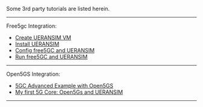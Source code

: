 Some 3rd party tutorials are listed herein.

---

Free5gc Integration:

- [Create UERANSIM VM](https://www.youtube.com/watch?v=4sc-HI_GM9g)
- [Install UERANSIM](https://www.youtube.com/watch?v=sdjglR5RlMM)
- [Config free5GC and UERANSIM](https://www.youtube.com/watch?v=_bzketIgZwI&feature=emb_title)
- [Run free5GC and UERANSIM](https://www.youtube.com/watch?v=JhrO05my5W8&feature=emb_title)

---

Open5GS Integration:

- [5GC Advanced Example with Open5GS](https://github.com/s5uishida/open5gs_5gc_ueransim_sample_config)
- [My first 5G Core: Open5Gs and UERANSIM](https://nickvsnetworking.com/my-first-5g-core-open5gs-and-ueransim/)

---

